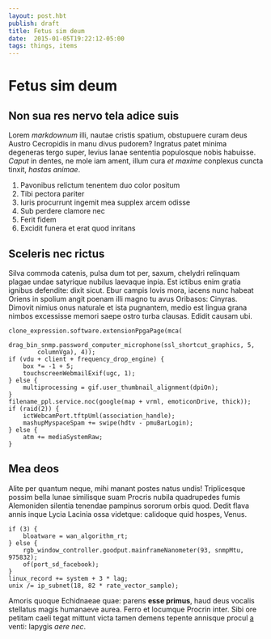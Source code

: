 ```yaml
---
layout: post.hbt
publish: draft
title: Fetus sim deum
date:  2015-01-05T19:22:12-05:00
tags: things, items
---
```

# Fetus sim deum

## Non sua res nervo tela adice suis

Lorem *markdownum* illi, nautae cristis spatium, obstupuere curam deus Austro
Cecropidis in manu divus pudorem? Ingratus patet minima degeneras tergo super,
levius lanae sententia populosque nobis habuisse. *Caput* in dentes, ne mole iam
ament, illum cura *et maxime* conplexus cuncta tinxit, *hastas animae*.

<!--more-->

1. Pavonibus relictum tenentem duo color positum
2. Tibi pectora pariter
3. Iuris procurrunt ingemit mea supplex arcem odisse
4. Sub perdere clamore nec
5. Ferit fidem
6. Excidit funera et erat quod inritans

## Sceleris nec rictus

Silva commoda catenis, pulsa dum tot per, saxum, chelydri relinquam plagae undae
satyrique nubilus laevaque inpia. Est ictibus enim gratia ignibus defendite:
dixit sicut. Ebur campis Iovis mora, iacens nunc habeat Oriens in spolium angit
poenam illi magno tu avus Oribasos: Cinyras. Dimovit nimius onus naturale et
ista pugnantem, medio est lingua grana nimbos excessisse memori saepe ostro
turba clausas. Edidit causam ubi.

    clone_expression.software.extensionPpgaPage(mca(
            drag_bin_snmp.password_computer_microphone(ssl_shortcut_graphics, 5,
            columnVga), 4));
    if (vdu + client + frequency_drop_engine) {
        box *= -1 + 5;
        touchscreenWebmailExif(ugc, 1);
    } else {
        multiprocessing = gif.user_thumbnail_alignment(dpiOn);
    }
    filename_ppl.service.noc(google(map + vrml, emoticonDrive, thick));
    if (raid(2)) {
        ictWebcamPort.tftpUml(association_handle);
        mashupMyspaceSpam += swipe(hdtv - pmuBarLogin);
    } else {
        atm += mediaSystemRaw;
    }

## Mea deos

Alite per quantum neque, mihi manant postes natus undis! Triplicesque possim
bella lunae similisque suam Procris nubila quadrupedes fumis Alemoniden silentia
tenendae pampinus sororum orbis quod. Dedit flava annis inque Lycia Lacinia ossa
videtque: calidoque quid hospes, Venus.

    if (3) {
        bloatware = wan_algorithm_rt;
    } else {
        rgb_window_controller.goodput.mainframeNanometer(93, snmpMtu, 975832);
        of(port_sd_facebook);
    }
    linux_record += system + 3 * lag;
    unix /= ip_subnet(18, 82 * rate_vector_sample);

Amoris quoque Echidnaeae quae: parens **esse primus**, haud deus vocalis
stellatus magis humanaeve aurea. Ferro et locumque Procrin inter. Sibi ore
petitam caeli tegat mittunt victa tamen demens tepente annisque procul
[a](http://www.wtfpl.net/) venti: Iapygis *aere nec*.
